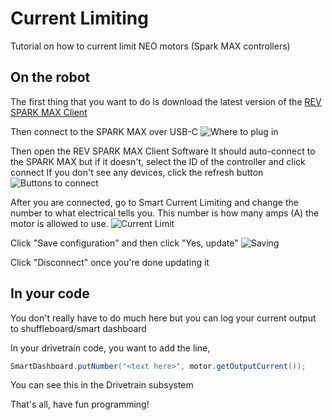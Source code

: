 # Current Limiting

Tutorial on how to current limit NEO motors (Spark MAX controllers)

## On the robot

The first thing that you want to do is download the latest version of the [REV SPARK MAX Client](http://www.revrobotics.com/sparkmax-software/#spark-max-client-application)

Then connect to the SPARK MAX over USB-C
![Where to plug in](https://github.com/CrimsonRobotics/currentLimiting/blob/104c33788f1967a49fc1e8067540a90fea0264a0/imgs/SPARK-MAX-USB-C.jpg)

Then open the REV SPARK MAX Client Software
It should auto-connect to the SPARK MAX but if it doesn't, select the ID of the controller and click connect
If you don't see any devices, click the refresh button
![Buttons to connect](https://github.com/CrimsonRobotics/currentLimiting/blob/104c33788f1967a49fc1e8067540a90fea0264a0/imgs/Client-Connect.png)

After you are connected, go to Smart Current Limiting and change the number to what electrical tells you.
This number is how many amps (A) the motor is allowed to use.
![Current Limit](https://github.com/CrimsonRobotics/currentLimiting/blob/104c33788f1967a49fc1e8067540a90fea0264a0/imgs/Current-Limit-1.png)

Click "Save configuration" and then click "Yes, update"
![Saving](https://github.com/CrimsonRobotics/currentLimiting/blob/104c33788f1967a49fc1e8067540a90fea0264a0/imgs/Saving.png)

Click "Disconnect" once you're done updating it

## In your code

You don't really have to do much here but you can log your current output to shuffleboard/smart dashboard

In your drivetrain code, you want to add the line,

```java
SmartDashboard.putNumber("<text here>", motor.getOutputCurrent());
```

You can see this in the Drivetrain subsystem

That's all, have fun programming!
